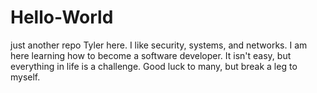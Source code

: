 # Hello-World
just another repo
Tyler here. I like security, systems, and networks. I am here learning how to become a software developer. It isn't easy, but everything in life is a challenge. Good luck to many, but break a leg to myself. 
